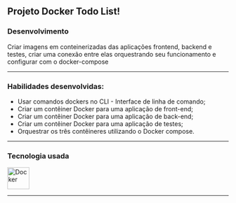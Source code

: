 
## Projeto Docker Todo List!

### Desenvolvimento

Criar imagens em conteinerizadas das aplicações frontend, backend e testes, 
criar uma conexão entre elas orquestrando seu funcionamento e configurar com o docker-compose

---

### Habilidades desenvolvidas:
  * Usar comandos dockers no CLI - Interface de linha de comando;
  * Criar um contêiner Docker para uma aplicação de front-end;
  * Criar um contêiner Docker para uma aplicação de back-end;
  * Criar um contêiner Docker para uma aplicação de testes;
  * Orquestrar os três contêineres utilizando o Docker compose.

---

### Tecnologia usada 
  <img align="center" alt="Docker" height="50" width="50" src="https://cdn.jsdelivr.net/gh/devicons/devicon/icons/docker/docker-original-wordmark.svg">



---

